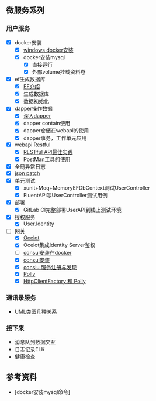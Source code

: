 ## 微服务系列
### 用户服务
- [x] docker安装
  - [x] [windows docker安装](https://www.runoob.com/docker/windows-docker-install.html)
  - [x] docker安装mysql
    - [x] 直接运行
    - [x] 外部volume挂载资料卷
- [x] ef生成数据库
  - [x] [EF介绍](https://docs.microsoft.com/zh-cn/ef/core/managing-schemas/migrations/?tabs=dotnet-core-cli)
  - [x] 生成数据库
  - [x] 数据初始化
- [x] dapper操作数据
  - [x] [深入dapper](https://www.cnblogs.com/ITWeiHan/p/11614704.html)
  - [x] dapper contain使用
  - [x] dapper仓储在webapi的使用
  - [x] dapper事务，工作单元应用
- [x] webapi Restful
  - [x] [RESTful API最佳实践](http://www.ruanyifeng.com/blog/2018/10/restful-api-best-practices.html)
  - [x] PostMan工具的使用
- [x] 全局异常日志
- [x] [json patch](http://jsonpatch.com/)
- [x] 单元测试
  - [x] xunit+Moq+MemoryEFDbContext测试UserController
  - [x] FluentAPI写UserController测试用例
- [x] 部署
  - [x] GitLab CI完整部署UserAPI到线上测试环境
- [x] 授权服务
  - [x] User.Identity
- [ ] 网关
  - [x] [Ocelot](http://www.jessetalk.cn/2018/03/19/net-core-apigateway-ocelot-docs/)
  - [x] Ocelot集成Identity Server鉴权
  - [ ] [consul安装在docker](https://www.cnblogs.com/PearlRan/p/11225953.html)
  - [x] [consul安装](https://learn.hashicorp.com/consul/getting-started/agent)
  - [x] [conslu 服务注册与发现](http://michaco.net/blog/ServiceDiscoveryAndHealthChecksInAspNetCoreWithConsul)
  - [x] [Polly](http://www.jessetalk.cn/2018/03/25/asp-vnext-polly-docs/)
  - [x] [HttpClientFactory 和 Polly](https://docs.microsoft.com/zh-cn/dotnet/architecture/microservices/implement-resilient-applications/implement-http-call-retries-exponential-backoff-polly)
### 通讯录服务
 - [UML类图几种关系](https://blog.csdn.net/tianhai110/article/details/6339565)
### 接下来
- 消息队列数据交互
- 日志记录ELK
- 健康检查

## 参考资料
- [docker安装mysql命令]
